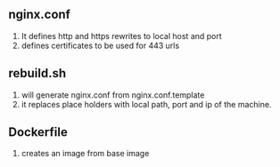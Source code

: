 ## nginx.conf
1. It defines http and https rewrites to local host and port
2. defines certificates to be used for 443 urls
## rebuild.sh
1. will generate nginx.conf from nginx.conf.template
2. it replaces place holders with local path,  port and ip of the machine.
## Dockerfile
1. creates an image from base image
